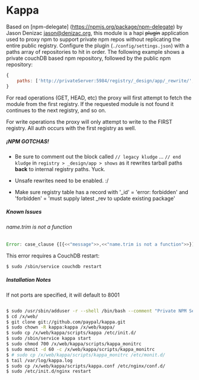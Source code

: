 Kappa
======

Based on [npm-delegate] (https://npmjs.org/package/npm-delegate) by Jason Denizac <jason@denizac.org>, this module
is a hapi ~~plugin~~ application used to proxy npm to support private npm repos without replicating the entire public registry.
Configure the plugin (`./config/settings.json`) with a paths array of repositories to hit in order. The following example shows
a private couchDB based npm repository, followed by the public npm repository:


```javascript
{
    paths: ['http://privateServer:5984/registry/_design/app/_rewrite/', 'http://registry.npmjs.org/']
}
```

For read operations (GET, HEAD, etc) the proxy will first attempt to fetch the module from the first registry.
If the requested module is not found it continues to the next registry, and so on.

For write operations the proxy will only attempt to write to the FIRST registry. All auth occurs with the first registry as well.



##### **¡NPM GOTCHAS!**
- Be sure to comment out the block called `// legacy kludge` ... `// end kludge` in
`registry > _design/app > shows` as it rewrites tarball paths **back** to internal registry paths. Yuck.

- Unsafe rewrites need to be enabled. :/

- Make sure registry table has a record with '_id' = 'error: forbidden' and 'forbidden' = 'must supply latest _rev to update existing package'


##### Known Issues
###### name.trim is not a function
```javascript
Error: case_clause {[{<<"message">>,<<"name.trim is not a function">>}]}
```
This error requires a CouchDB restart:
```bash
$ sudo /sbin/service couchdb restart
```

##### Installation Notes

If not ports are specified, it will default to 8001

```bash

$ sudo /usr/sbin/adduser -r --shell /bin/bash --comment "Private NPM Server User Account" kappa
$ cd /x/web/
$ git clone git://github.com/paypal/kappa.git
$ sudo chown -R kappa:kappa /x/web/kappa/
$ sudo cp /x/web/kappa/scripts/kappa /etc/init.d/
$ sudo /sbin/service kappa start
$ sudo chmod 700 /x/web/kappa/scripts/kappa_monitrc
$ sudo monit -d 60 -c /x/web/kappa/scripts/kappa_monitrc
$ # sudo cp /x/web/kappa/scripts/kappa_monitrc /etc/monit.d/
$ tail /var/log/kappa.log
$ sudo cp /x/web/kappa/scripts/kappa.conf /etc/nginx/conf.d/
$ sudo /etc/init.d/nginx restart
```
